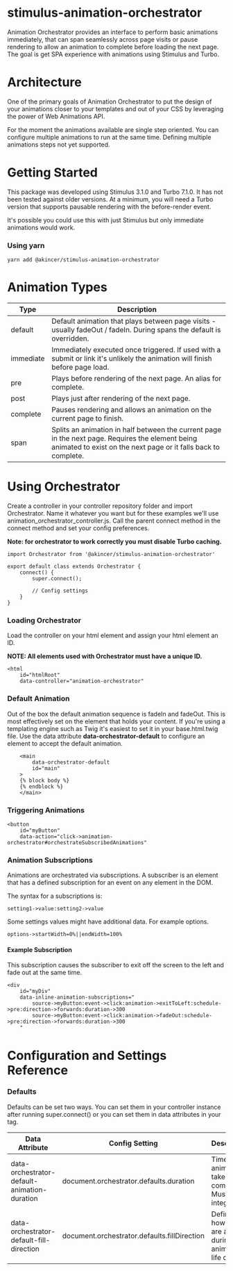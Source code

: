 # stimulus-animation-orchestrator

Animation Orchestrator provides an interface to perform basic animations immediately, that can span seamlessly across page visits or pause rendering to allow an animation to complete before loading the next page. The goal is get SPA experience with animations using Stimulus and Turbo.

# Architecture

One of the primary goals of Animation Orchestrator to put the design of your animations closer to your templates and out of your CSS by leveraging the power of Web Animations API.

For the moment the animations available are single step oriented. You can configure multiple animations to run at the same time. Defining multiple animations steps not yet supported.

# Getting Started

This package was developed using Stimulus 3.1.0 and Turbo 7.1.0. It has not been tested against older versions. At a minimum, you will need a Turbo version that supports pausable rendering with the before-render event.

It's possible you could use this with just Stimulus but only immediate animations would work.

### Using yarn

```
yarn add @akincer/stimulus-animation-orchestrator
```

# Animation Types

| Type      | Description                                                                                                                                                        |
|-----------|--------------------------------------------------------------------------------------------------------------------------------------------------------------------|
| default   | Default animation that plays between page visits - usually fadeOut / fadeIn. During spans the default is overridden.                                               |
| immediate | Immediately executed once triggered. If used with a submit or link it's unlikely the animation will finish before page load.                                       |
| pre       | Plays before rendering of the next page. An alias for complete.                                                                                                    |
| post      | Plays just after rendering of the next page.                                                                                                                       |
| complete  | Pauses rendering and allows an animation on the current page to finish.                                                                                            |
| span      | Splits an animation in half between the current page in the next page. Requires the element being animated to exist on the next page or it falls back to complete. |

# Using Orchestrator

Create a controller in your controller repository folder and import Orchestrator. Name it whatever you want but for these examples we'll use animation_orchestrator_controller.js. Call the parent connect method in the connect method and set your config preferences.

**Note: for orchestrator to work correctly you must disable Turbo caching.**

```
import Orchestrator from '@akincer/stimulus-animation-orchestrator'

export default class extends Orchestrator {
    connect() {
        super.connect();

        // Config settings
    }
}
```

### Loading Orchestrator

Load the controller on your html element and assign your html element an ID. 

**NOTE: All elements used with Orchestrator must have a unique ID.**
```
<html
    id="htmlRoot"
    data-controller="animation-orchestrator"
```

### Default Animation

Out of the box the default animation sequence is fadeIn and fadeOut. This is most effectively set on the element that holds your content. If you're using a templating engine such as Twig it's easiest to set it in your base.html.twig file. Use the data attribute **data-orchestrator-default** to configure an element to accept the default animation.

```
    <main
        data-orchestrator-default
        id="main"
    >
    {% block body %}
    {% endblock %}
    </main>
```

### Triggering Animations

```
<button
    id="myButton"
    data-action="click->animation-orchestrator#orchestrateSubscribedAnimations"
```

### Animation Subscriptions

Animations are orchestrated via subscriptions. A subscriber is an element that has a defined subscription for an event on any element in the DOM.

The syntax for a subscriptions is:

```
setting1->value:setting2->value
```

Some settings values might have additional data. For example options.

```
options->startWidth=0%||endWidth=100%
```

#### Example Subscription

This subscription causes the subscriber to exit off the screen to the left and fade out at the same time.

```
<div
    id="myDiv"
    data-inline-animation-subscriptions="
        source->myButton:event->click:animation->exitToLeft:schedule->pre:direction->forwards:duration->300
        source->myButton:event->click:animation->fadeOut:schedule->pre:direction->forwards:duration->300
    "
```

# Configuration and Settings Reference

### Defaults 

Defaults can be set two ways. You can set them in your controller instance after running super.connect() or you can set them in data attributes in your <html> tag.

| Data Attribute                              |Config Setting| Description                                               |MDN|
|---------------------------------------------|--------------|-----------------------------------------------------------|---|
| data-orchestrator-default-animation-duration |document.orchestrator.defaults.duration| Time the animation takes to complete. Must be an integer. |[:information_source:](https://developer.mozilla.org/en-US/docs/Web/CSS/animation-duration)|
|data-orchestrator-default-fill-direction|document.orchestrator.defaults.fillDirection|Defines how styles are applied during the animation life cycle. |[:information_source:](https://developer.mozilla.org/en-US/docs/Web/CSS/animation-fill-mode)|
